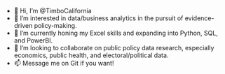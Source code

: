 - 👋 Hi, I’m @TimboCalifornia
- 👀 I’m interested in data/business analytics in the pursuit of evidence-driven policy-making. 
- 🌱 I’m currently honing my Excel skills and expanding into Python, SQL, and PowerBI. 
- 💞️ I’m looking to collaborate on public policy data research, especially economics, public health, and electoral/political data. 
- 📫 Message me on Git if you want! 

<!---
TimboCalifornia/TimboCalifornia is a ✨ special ✨ repository because its `README.md` (this file) appears on your GitHub profile.
You can click the Preview link to take a look at your changes.
--->
